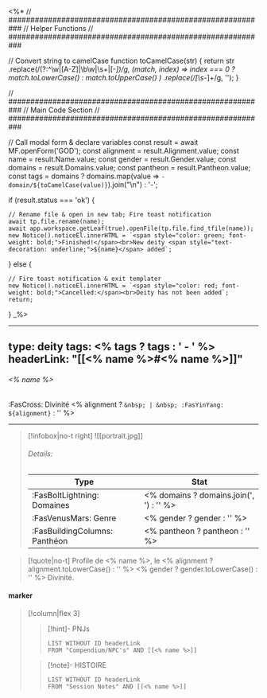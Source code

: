 <%*
// ###########################################################
//                        Helper Functions
// ###########################################################

// Convert string to camelCase
function toCamelCase(str) {
  return str
    .replace(/(?:^\w|[A-Z]|\b\w|\s+|[-_])/g, (match, index) =>
      index === 0 ? match.toLowerCase() : match.toUpperCase()
    )
    .replace(/[\s-_]+/g, '');
}

// ###########################################################
//                        Main Code Section
// ###########################################################

// Call modal form & declare variables
const result = await MF.openForm('GOD');
const alignment = result.Alignment.value;
const name = result.Name.value;
const gender = result.Gender.value;
const domains = result.Domains.value;
const pantheon = result.Pantheon.value;
const tags = domains ? domains.map(value => `- domain/${toCamelCase(value)}`).join("\n") : '-';

if (result.status === 'ok') {

    // Rename file & open in new tab; Fire toast notification
    await tp.file.rename(name);
    await app.workspace.getLeaf(true).openFile(tp.file.find_tfile(name));
    new Notice().noticeEl.innerHTML = `<span style="color: green; font-weight: bold;">Finished!</span><br>New deity <span style="text-decoration: underline;">${name}</span> added`;

} else {

    // Fire toast notification & exit templater
    new Notice().noticeEl.innerHTML = `<span style="color: red; font-weight: bold;">Cancelled:</span><br>Deity has not been added`;
    return;
}
_%>

---
type: deity
tags:
<% tags ? tags : ' - ' %>
headerLink: "[[<% name %>#<% name %>]]"
---

###### <% name %>
<span class="sub2">:FasCross: Divinité <% alignment ? `&nbsp; | &nbsp; :FasYinYang: ${alignment}` : '' %></span>
___

> [!infobox|no-t right]
> ![[portrait.jpg]]
> ###### Details:
> | Type | Stat |
> | ---- | ---- |
> | :FasBoltLightning: Domaines | <% domains ? domains.join(', ') : '' %> |
> | :FasVenusMars: Genre | <% gender ? gender : '' %> |
> | :FasBuildingColumns: Panthéon | <% pantheon ? pantheon : '' %> |

> [!quote|no-t]
>Profile de <% name %>, le <% alignment ? alignment.toLowerCase() : '' %> <% gender ? gender.toLowerCase() : '' %> Divinité.

#### marker
> [!column|flex 3]
>> [!hint]-  PNJs
>>```dataview
>>LIST WITHOUT ID headerLink
>>FROM "Compendium/NPC's" AND [[<% name %>]] 
>
>>[!note]- HISTOIRE
>>```dataview
>>LIST WITHOUT ID headerLink
>>FROM "Session Notes" AND [[<% name %>]]